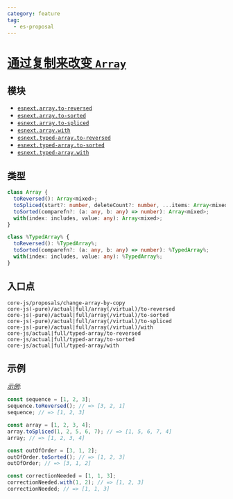 ```yaml
---
category: feature
tag:
  - es-proposal
---
```


# [通过复制来改变 `Array`](https://github.com/tc39/proposal-change-array-by-copy)

## 模块

- [`esnext.array.to-reversed`](https://github.com/zloirock/core-js/blob/master/packages/core-js/modules/esnext.array.to-reversed.js)
- [`esnext.array.to-sorted`](https://github.com/zloirock/core-js/blob/master/packages/core-js/modules/esnext.array.to-sorted.js)
- [`esnext.array.to-spliced`](https://github.com/zloirock/core-js/blob/master/packages/core-js/modules/esnext.array.to-spliced.js)
- [`esnext.array.with`](https://github.com/zloirock/core-js/blob/master/packages/core-js/modules/esnext.array.with.js)
- [`esnext.typed-array.to-reversed`](https://github.com/zloirock/core-js/blob/master/packages/core-js/modules/esnext.typed-array.to-reversed.js)
- [`esnext.typed-array.to-sorted`](https://github.com/zloirock/core-js/blob/master/packages/core-js/modules/esnext.typed-array.to-sorted.js)
- [`esnext.typed-array.with`](https://github.com/zloirock/core-js/blob/master/packages/core-js/modules/esnext.typed-array.with.js)

## 类型

```ts
class Array {
  toReversed(): Array<mixed>;
  toSpliced(start?: number, deleteCount?: number, ...items: Array<mixed>): Array<mixed>;
  toSorted(comparefn?: (a: any, b: any) => number): Array<mixed>;
  with(index: includes, value: any): Array<mixed>;
}

class %TypedArray% {
  toReversed(): %TypedArray%;
  toSorted(comparefn?: (a: any, b: any) => number): %TypedArray%;
  with(index: includes, value: any): %TypedArray%;
}
```

## 入口点

```
core-js/proposals/change-array-by-copy
core-js(-pure)/actual|full/array(/virtual)/to-reversed
core-js(-pure)/actual|full/array(/virtual)/to-sorted
core-js(-pure)/actual|full/array(/virtual)/to-spliced
core-js(-pure)/actual|full/array(/virtual)/with
core-js/actual|full/typed-array/to-reversed
core-js/actual|full/typed-array/to-sorted
core-js/actual|full/typed-array/with
```

## 示例

[_示例_](https://is.gd/tVkbY3):

```js
const sequence = [1, 2, 3];
sequence.toReversed(); // => [3, 2, 1]
sequence; // => [1, 2, 3]

const array = [1, 2, 3, 4];
array.toSpliced(1, 2, 5, 6, 7); // => [1, 5, 6, 7, 4]
array; // => [1, 2, 3, 4]

const outOfOrder = [3, 1, 2];
outOfOrder.toSorted(); // => [1, 2, 3]
outOfOrder; // => [3, 1, 2]

const correctionNeeded = [1, 1, 3];
correctionNeeded.with(1, 2); // => [1, 2, 3]
correctionNeeded; // => [1, 1, 3]
```
